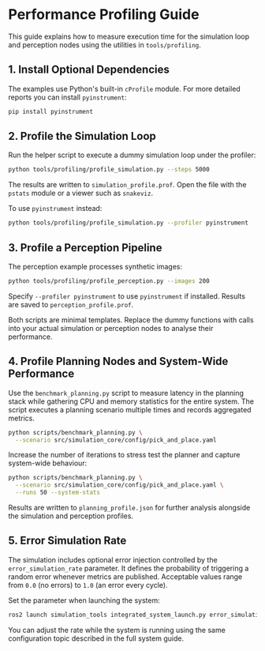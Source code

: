 # Performance Profiling Guide

This guide explains how to measure execution time for the simulation loop and perception nodes using the utilities in `tools/profiling`.

## 1. Install Optional Dependencies

The examples use Python's built-in `cProfile` module. For more detailed reports you can install `pyinstrument`:

```bash
pip install pyinstrument
```

## 2. Profile the Simulation Loop

Run the helper script to execute a dummy simulation loop under the profiler:

```bash
python tools/profiling/profile_simulation.py --steps 5000
```

The results are written to `simulation_profile.prof`. Open the file with the `pstats` module or a viewer such as `snakeviz`.

To use `pyinstrument` instead:

```bash
python tools/profiling/profile_simulation.py --profiler pyinstrument
```

## 3. Profile a Perception Pipeline

The perception example processes synthetic images:

```bash
python tools/profiling/profile_perception.py --images 200
```

Specify `--profiler pyinstrument` to use `pyinstrument` if installed. Results are saved to `perception_profile.prof`.

Both scripts are minimal templates. Replace the dummy functions with calls into your actual simulation or perception nodes to analyse their performance.

## 4. Profile Planning Nodes and System-Wide Performance

Use the `benchmark_planning.py` script to measure latency in the planning stack while gathering CPU and memory statistics for the entire system. The script executes a planning scenario multiple times and records aggregated metrics.

```bash
python scripts/benchmark_planning.py \
  --scenario src/simulation_core/config/pick_and_place.yaml
```

Increase the number of iterations to stress test the planner and capture system-wide behaviour:

```bash
python scripts/benchmark_planning.py \
  --scenario src/simulation_core/config/pick_and_place.yaml \
  --runs 50 --system-stats
```

Results are written to `planning_profile.json` for further analysis alongside the simulation and perception profiles.

## 5. Error Simulation Rate

The simulation includes optional error injection controlled by the
`error_simulation_rate` parameter. It defines the probability of triggering a
random error whenever metrics are published. Acceptable values range from `0.0`
(no errors) to `1.0` (an error every cycle).

Set the parameter when launching the system:

```bash
ros2 launch simulation_tools integrated_system_launch.py error_simulation_rate:=0.3
```

You can adjust the rate while the system is running using the same configuration
topic described in the full system guide.
